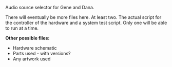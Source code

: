 Audio source selector for Gene and Dana.

There will eventually be more files here. At least two. The actual script for the controller of the hardware and a system test script. Only one will be able to run at a time.

**Other possible files:**
- Hardware schematic
- Parts used - with versions?
- Any artwork used

